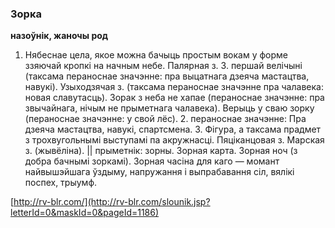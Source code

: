 ### Зорка
**назоўнік, жаночы род**

1. Нябеснае цела, якое можна бачыць простым вокам у форме ззяючай кропкі на начным небе. Палярная з. З. першай велічыні (таксама пераноснае значэнне: пра выцатнага дзеяча мастацтва, навукі). Узыходзячая з. (таксама пераноснае значэнне пра чалавека: новая славутасць). Зорак з неба не хапае (пераноснае значэнне: пра звычайнага, нічым не прыметнага чалавека). Верыць у сваю зорку (пераноснае значэнне: у свой лёс). 2. пераноснае значэнне: Пра дзеяча мастацтва, навукі, спартсмена. 3. Фігура, а таксама прадмет з трохвугольнымі выступамі па акружнасці. Пяціканцовая з. Марская з. (жывёліна). || прыметнік: зорны. Зорная карта. Зорная ноч (з добра бачнымі зоркамі). Зорная часіна для каго — момант найвышэйшага ўздыму, напружання і выпрабавання сіл, вялікі поспех, трыумф.

<a rel="author">[http://rv-blr.com/](http://rv-blr.com/slounik.jsp?letterId=0&maskId=0&pageId=1186)</a>
